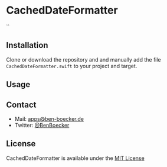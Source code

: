 # CachedDateFormatter

``

## Installation

Clone or download the repository and and manually add the file `CachedDateFormatter.swift` to your project and target.

## Usage



## Contact

- Mail: [apps@ben-boecker.de](mailto:apps@ben-boecker.de)
- Twitter: [@BenBoecker](https://twitter.com/BenBoecker)

## License

CachedDateFormatter is available under the [MIT License](https://github.com/benboecker/CachedDateFormatter/blob/master/LICENSE)